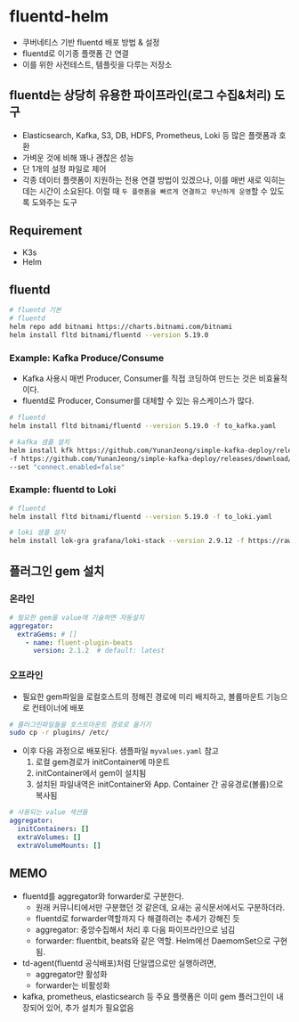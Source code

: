 # fluentd-helm

- 쿠버네티스 기반 fluentd 배포 방법 & 설정
- fluentd로 이기종 플랫폼 간 연결
- 이를 위한 사전테스트, 템플릿을 다루는 저장소

## fluentd는 상당히 유용한 파이프라인(로그 수집&처리) 도구

- Elasticsearch, Kafka, S3, DB, HDFS, Prometheus, Loki 등 많은 플랫폼과 호환
- 가벼운 것에 비해 꽤나 괜찮은 성능
- 단 1개의 설정 파일로 제어
- 각종 데이터 플랫폼이 지원하는 전용 연결 방법이 있겠으나, 이를 매번 새로 익히는 데는 시간이 소요된다. 이럴 때 `두 플랫폼을 빠르게 연결하고 무난하게 운영`할 수 있도록 도와주는 도구

## Requirement

- K3s
- Helm

## fluentd

```sh
# fluentd 기본
# fluentd
helm repo add bitnami https://charts.bitnami.com/bitnami
helm install fltd bitnami/fluentd --version 5.19.0
```

### Example: Kafka Produce/Consume

- Kafka 사용시 매번 Producer, Consumer를 직접 코딩하여 만드는 것은 비효율적이다.
- fluentd로 Producer, Consumer를 대체할 수 있는 유스케이스가 많다.

```sh
# fluentd
helm install fltd bitnami/fluentd --version 5.19.0 -f to_kafka.yaml

# kafka 샘플 설치
helm install kfk https://github.com/YunanJeong/simple-kafka-deploy/releases/download/v2.0.3/skafka-2.0.3.tgz \
-f https://github.com/YunanJeong/simple-kafka-deploy/releases/download/v2.0.3/kraft-multi.yaml \
--set "connect.enabled=false"
```

### Example: fluentd to Loki

```sh
# fluentd
helm install fltd bitnami/fluentd --version 5.19.0 -f to_loki.yaml

# loki 샘플 설치
helm install lok-gra grafana/loki-stack --version 2.9.12 -f https://raw.githubusercontent.com/YunanJeong/plg-stack/main/loki-grafana.yaml
```

## 플러그인 gem 설치

### 온라인

```yaml
# 필요한 gem을 value에 기술하면 자동설치
aggregator:
  extraGems: # []
    - name: fluent-plugin-beats 
      version: 2.1.2  # default: latest
```

### 오프라인

- 필요한 gem파일을 로컬호스트의 정해진 경로에 미리 배치하고, 볼륨마운트 기능으로 컨테이너에 배포

```sh
# 플러그인파일들을 호스트마운트 경로로 옮기기
sudo cp -r plugins/ /etc/
```

- 이후 다음 과정으로 배포된다. 샘플파일 `myvalues.yaml` 참고
  1. 로컬 gem경로가 initContainer에 마운트
  2. initContainer에서 gem이 설치됨
  3. 설치된 파일내역은 initContainer와 App. Container 간 공유경로(볼륨)으로 복사됨

```yaml
# 사용되는 value 섹션들
aggregator:
  initContainers: []
  extraVolumes: []
  extraVolumeMounts: []
```

## MEMO

- fluentd를 aggregator와 forwarder로 구분한다.
  - 원래 커뮤니티에서만 구분했던 것 같은데, 요새는 공식문서에서도 구분하더라.
  - fluentd로 forwarder역할까지 다 해결하려는 추세가 강해진 듯
  - aggregator: 중앙수집해서 처리 후 다음 파이프라인으로 넘김
  - forwarder: fluentbit, beats와 같은 역할. Helm에선 DaemomSet으로 구현됨.
- td-agent(fluentd 공식배포)처럼 단일앱으로만 실행하려면,
  - aggregator만 활성화
  - forwarder는 비활성화
- kafka, prometheus, elasticsearch 등 주요 플랫폼은 이미 gem 플러그인이 내장되어 있어, 추가 설치가 필요없음
